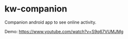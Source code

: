 # kw-companion
Companion android app to see online activity.

Demo:
https://www.youtube.com/watch?v=S9q67VUMJMg
